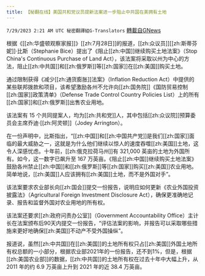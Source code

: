 ```yaml
---
title: 【秘翻在线】美国共和党议员提新法案进一步阻止中共国在美拥有土地
---
```

`7/29/2023 2:21 AM UTC 秘密翻譯組G-Translators` [轉載自GNews](https://gnews.org/articles/1496619)

根据《[[zh:华盛顿观察家报]]》[[zh:7月28日]]的报道，[[zh:众议员]][[zh:斯蒂芬妮]]·比斯（Stephanie Bice）提出了《阻止[[zh:中国]]继续购买土地法案》（Stop China's Continuous Purchase of Land Act），该法案将采取以州为中心的方法，阻止[[zh:中共国]]和[[zh:俄罗斯]]等[[zh:国家]]在[[zh:美国]]购买土地。

通过限制获得《减少[[zh:通货膨胀]]法案》（Inflation Reduction Act）中提供的某些联邦拨款和项目，该希望激励各州不允许向[[zh:国务院]]《国防贸易控制[[zh:国家]]政策清单》（Defense Trade Control Country Policies List）上的所有[[zh:国家]]和[[zh:俄罗斯]]出售农业用地。

该法案有 15 个共同提案人，均为[[zh:共和党]]人，其中包括[[zh:众议院]]预算委员会主席乔迪·[[zh:阿灵顿]]（Jodey Arrington）。

在一份声明中，比斯指出，“[[zh:中国]]和[[zh:中国共产党]]是我们[[zh:国家]]面临的最大威胁之一，这就是为什么他们继续以惊人的速度吞噬[[zh:美国]]土地，这令人深感忧虑。十年前，[[zh:俄克拉荷马州]]有 321,000 英亩的土地为外国所有。如今，这一数字已飙升至 167 万英亩。《阻止[[zh:中国]]继续购买土地法案》鼓励各州禁止[[zh:中国]]和[[zh:俄罗斯]]等[[zh:国家]]购买[[zh:美国]]农业用地。简单地说，[[zh:美国]]人应该拥有[[zh:美国]]土地，而不是外国对手”。

该法案要求农业部长向[[zh:国会]]提交一份报告，说明应如何更新《农业外国投资披露法》（Agricultural Foreign Investment Disclosure Act），确保更准确地记录、报告和监督外国对农业用地的所有权。

该法案还要求[[zh:政府问责办公室]]（Government Accountability Office）主计长在法案颁布后90天内提交一份报告，“评估法案的影响，并报告可以采取哪些措施来更好地确保[[zh:美国]]不动产不受外国操纵”。

报道说，虽然[[zh:中共国]]在[[zh:美国]]的土地所有权只占[[zh:美国]]外国土地所有权总额的一小部分，根据农业部2021年的一份报告，还不到1%，但是，根据[[zh:美国农业部]]的数据，[[zh:中共国]]的土地所有权在过去十年中大幅上升，从 2011 年的约 6.9 万英亩上升到 2021 年的近 38.4 万英亩。
